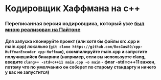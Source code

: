 # Кодировщик Хаффмана на c++

### Переписанная версия кодировщика, который уже [был мною реализован на Пайтоне](https://github.com/RosGus80/HuffmanEncoder)
#### Для запуска клонируйте проект (или хотя бы файлы src.cpp и main.cpp) локально (`git clone https://github.com/RosGus80/cpp-HuffmanEncoder cpp-Huffman`), скомпилируйте main.cpp и запустите получившийся бинарник (например, если вы используете clang, введите `clang++ -std=c++11 main.cpp -o main` - флаг -std=c++11 важен, потому что по умолчанию он соберет по старому стандарту и ничего у вас не запустится)